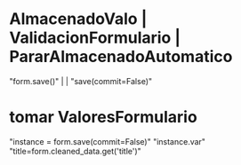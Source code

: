 # AlmacenadoValo               |  ValidacionFormulario       | PararAlmacenadoAutomatico
  "form.save()"          |                             | "save(commit=False)"

# tomar ValoresFormulario
  "instance = form.save(commit=False)"
  "instance.var"
  "title=form.cleaned_data.get('title')"